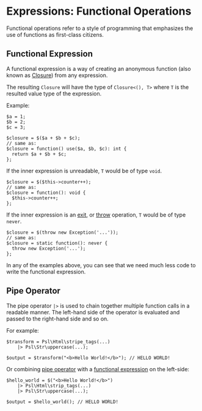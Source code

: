 # Expressions: Functional Operations

Functional operations refer to a style of programming that emphasizes the use of functions as first-class citizens.

## Functional Expression

A functional expression is a way of creating an anonymous function (also known as [Closure](https://www.php.net/manual/en/class.closure.php)) from any expression.

The resulting `Closure` will have the type of `Closure<(), T>` where `T` is the resulted value type of the expression.

Example:

```
$a = 1;
$b = 2;
$c = 3;

$closure = $($a + $b + $c);
// same as:
$closure = function() use($a, $b, $c): int {
  return $a + $b + $c;
};
```

If the inner expression is unreadable, `T` would be of type `void`.

``` 
$closure = $($this->counter++);
// same as:
$closure = function(): void {
  $this->counter++;
};
```

If the inner expression is an [exit](exit.md#expressions-exit), or [throw](exception-operations.md#throwing-exceptions) operation, `T` would be of type `never`.

```
$closure = $(throw new Exception('...'));
// same as:
$closure = static function(): never {
  throw new Exception('...');
};
```

In any of the examples above, you can see that we need much less code to write the functional expression.

## Pipe Operator

The pipe operator `|>` is used to chain together multiple function calls in a readable manner. The left-hand side of the operator is evaluated and passed to the right-hand side and so on.

For example:

```
$transform = Psl\Html\stripe_tags(...)
    |> Psl\Str\uppercase(...);

$output = $transform("<b>Hello World!</b>"); // HELLO WORLD!
```

Or combining [pipe operator](#pipe-operator) with a [functional expression](#functional-expression) on the left-side:

```
$hello_world = $("<b>Hello World!</b>")
    |> Psl\Html\strip_tags(...)
    |> Psl\Str\uppercase(...);

$output = $hello_world(); // HELLO WORLD!
```
